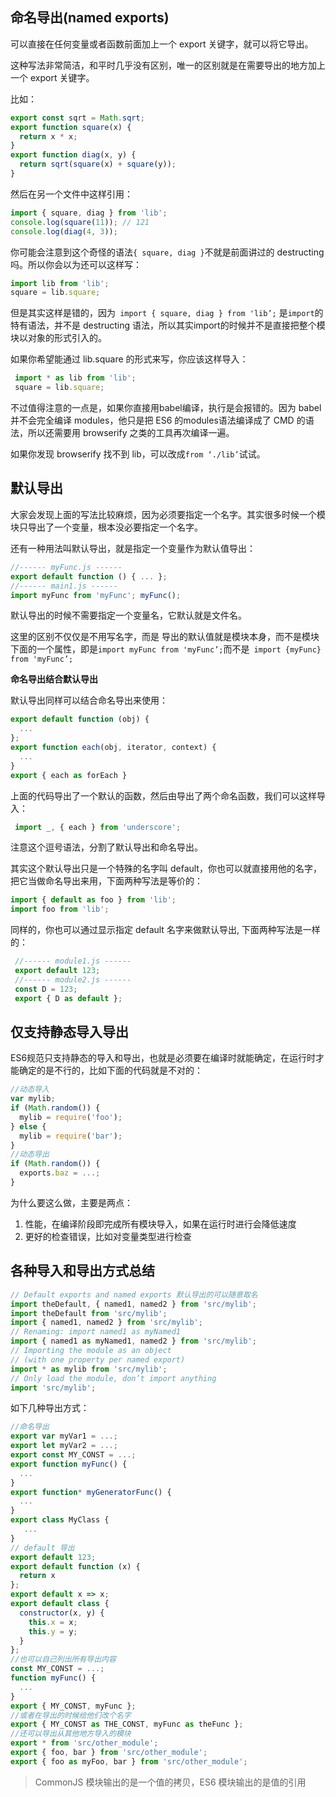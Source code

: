 ## 命名导出(named exports)

可以直接在任何变量或者函数前面加上一个 export 关键字，就可以将它导出。 

这种写法非常简洁，和平时几乎没有区别，唯一的区别就是在需要导出的地方加上一个 export 关键字。 

比如：

``` javascript
export const sqrt = Math.sqrt; 
export function square(x) { 
  return x * x;
} 
export function diag(x, y) {   
  return sqrt(square(x) + square(y)); 
} 
```

然后在另一个文件中这样引用：

```javascript
import { square, diag } from 'lib';
console.log(square(11)); // 121 
console.log(diag(4, 3)); 
```


你可能会注意到这个奇怪的语法` { square, diag } `不就是前面讲过的 destructing吗。所以你会以为还可以这样写：
``` javascript
import lib from 'lib'; 
square = lib.square; 
```


但是其实这样是错的，因为` import { square, diag } from 'lib’;` 是`import`的特有语法，并不是 destructing 语法，所以其实import的时候并不是直接把整个模块以对象的形式引入的。

如果你希望能通过 lib.square 的形式来写，你应该这样导入：
```javascript
 import * as lib from 'lib';  
 square = lib.square;
```


不过值得注意的一点是，如果你直接用babel编译，执行是会报错的。因为 babel 并不会完全编译 modules，他只是把 ES6 的modules语法编译成了 CMD 的语法，所以还需要用 browserify 之类的工具再次编译一遍。 

如果你发现 browserify 找不到 lib，可以改成` from ‘./lib’ `试试。

## 默认导出

大家会发现上面的写法比较麻烦，因为必须要指定一个名字。其实很多时候一个模块只导出了一个变量，根本没必要指定一个名字。 

还有一种用法叫默认导出，就是指定一个变量作为默认值导出：
``` javascript
//------ myFunc.js ------ 
export default function () { ... }; 
//------ main1.js ------
import myFunc from 'myFunc'; myFunc();
```


默认导出的时候不需要指定一个变量名，它默认就是文件名。 

这里的区别不仅仅是不用写名字，而是 导出的默认值就是模块本身，而不是模块下面的一个属性，即是` import myFunc from 'myFunc’; `而不是` import {myFunc} from 'myFunc’;`

**命名导出结合默认导出**

默认导出同样可以结合命名导出来使用：
``` javascript
export default function (obj) { 
  ...
};
export function each(obj, iterator, context) {   
  ...
}
export { each as forEach }
```


上面的代码导出了一个默认的函数，然后由导出了两个命名函数，我们可以这样导入：
``` javascript
 import _, { each } from 'underscore'; 
```


注意这个逗号语法，分割了默认导出和命名导出。

其实这个默认导出只是一个特殊的名字叫 default，你也可以就直接用他的名字，把它当做命名导出来用，下面两种写法是等价的：
```javascript
import { default as foo } from 'lib';
import foo from 'lib'; 
```


同样的，你也可以通过显示指定 default 名字来做默认导出, 下面两种写法是一样的：
``` javascript
 //------ module1.js ------ 
 export default 123;  
 //------ module2.js ------ 
 const D = 123; 
 export { D as default }; 
```


## 仅支持静态导入导出

ES6规范只支持静态的导入和导出，也就是必须要在编译时就能确定，在运行时才能确定的是不行的，比如下面的代码就是不对的：
```javascript
//动态导入
var mylib;
if (Math.random()) { 
  mylib = require('foo');
} else {
  mylib = require('bar'); 
} 
//动态导出 
if (Math.random()) {  
  exports.baz = ...; 
} 
```


为什么要这么做，主要是两点：

1. 性能，在编译阶段即完成所有模块导入，如果在运行时进行会降低速度
2. 更好的检查错误，比如对变量类型进行检查

## 各种导入和导出方式总结
```javascript
// Default exports and named exports 默认导出的可以随意取名
import theDefault, { named1, named2 } from 'src/mylib';
import theDefault from 'src/mylib';
import { named1, named2 } from 'src/mylib'; 
// Renaming: import named1 as myNamed1 
import { named1 as myNamed1, named2 } from 'src/mylib';  
// Importing the module as an object 
// (with one property per named export) 
import * as mylib from 'src/mylib'; 
// Only load the module, don’t import anything
import 'src/mylib'; 
```


如下几种导出方式：
```javascript
//命名导出
export var myVar1 = ...;
export let myVar2 = ...;
export const MY_CONST = ...; 
export function myFunc() {  
  ...
}
export function* myGeneratorFunc() {   
  ...
}
export class MyClass {  
   ... 
}
// default 导出 
export default 123; 
export default function (x) {
  return x 
}; 
export default x => x; 
export default class {    
  constructor(x, y) {  
    this.x = x;      
    this.y = y;    
  } 
}; 
//也可以自己列出所有导出内容 
const MY_CONST = ...;
function myFunc() {    
  ...
}  
export { MY_CONST, myFunc }; 
//或者在导出的时候给他们改个名字 
export { MY_CONST as THE_CONST, myFunc as theFunc };  
//还可以导出从其他地方导入的模块 
export * from 'src/other_module';
export { foo, bar } from 'src/other_module'; 
export { foo as myFoo, bar } from 'src/other_module'; 
```

> CommonJS 模块输出的是一个值的拷贝，ES6 模块输出的是值的引用